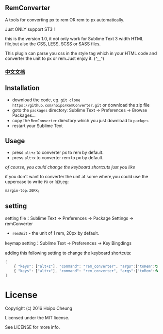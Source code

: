 RemConverter
-------------

A tools for converting px to rem OR rem to px automatically.

Just ONLY support ST3 !

this is the version 1.0, it not only work for Sublime Text 3 width HTML file,but also the CSS, LESS, SCSS or SASS files.

This plugin can parse you css in the style tag which in your HTML code and converter the unit to px or rem.Just enjoy it. (*^__^*)

### [中文文档](https://github.com/hoipo/RemConverter/blob/master/README_zh.md)

## Installation

* download the code, eg. `git clone https://github.com/hoipo/RemConverter.git` or download the zip file
* goto the `packages` directory: Sublime Text -> Preferences -> Browse Packages...
* copy the `RemConverter` directory which you just download to `packges`
* restart your Sublime Text

## Usage

* press `alt+z` to converter px to rem by default.
* press `alt+x` to converter rem to px by default.

*of course, you could change the keyboard shortcuts just you like*

if you don't want to converter the unit at some where,you could use the uppercase to write `PX` or `REM`,eg:

```css
margin-top:30PX;
```

## setting

setting file：Sublime Text -> Preferences -> Package Settings -> remConverter

* `remUnit` - the unit of 1 rem, 20px by default.

keymap setting：Sublime Text -> Preferences -> Key Bingdings

adding this following setting to change the keyboard shortcuts:

```js
[
    { "keys": ["alt+z"], "command": "rem_converter", "args":{"toRem":true}  },
    { "keys": ["alt+x"], "command": "rem_converter", "args":{"toRem":false}  }
]
```

# License

Copyright (c) 2016 Hoipo Cheung

Licensed under the MIT license.

See LICENSE for more info.

